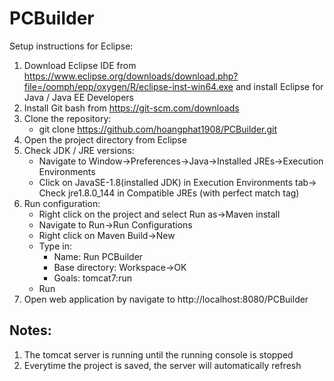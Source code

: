 # PCBuilder
Setup instructions for Eclipse:
1. Download Eclipse IDE from https://www.eclipse.org/downloads/download.php?file=/oomph/epp/oxygen/R/eclipse-inst-win64.exe and install Eclipse for Java / Java EE Developers
2. Install Git bash from https://git-scm.com/downloads
3. Clone the repository:
    * git clone https://github.com/hoangphat1908/PCBuilder.git
4. Open the project directory from Eclipse
5. Check JDK / JRE versions: 
    * Navigate to Window->Preferences->Java->Installed JREs->Execution Environments
    * Click on JavaSE-1.8(installed JDK) in Execution Environments tab-> Check jre1.8.0_144 in Compatible JREs (with perfect match tag)
6. Run configuration:
    * Right click on the project and select Run as->Maven install
    * Navigate to Run->Run Configurations
    * Right click on Maven Build->New
    * Type in:
        * Name: Run PCBuilder
        * Base directory: Workspace->OK
        * Goals: tomcat7:run
    * Run
7. Open web application by navigate to http://localhost:8080/PCBuilder


## Notes:
  1. The tomcat server is running until the running console is stopped
  2. Everytime the project is saved, the server will automatically refresh
 


